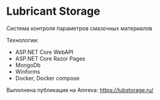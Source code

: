 # Lubricant Storage

Система контроля параметров смазочных материалов

Технологии:
 - ASP.NET Core WebAPI 
 - ASP.NET Core Razor Pages 
 - MongoDb
 - Winforms
 - Docker, Docker compose

Выполнена публикация на Amreva: https://lubstorage.ru/
